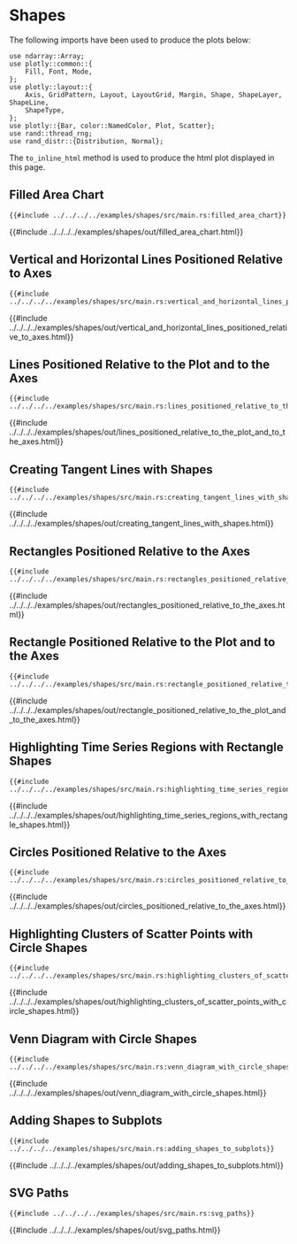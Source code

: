 # Shapes

The following imports have been used to produce the plots below:

```rust,no_run
use ndarray::Array;
use plotly::common::{
    Fill, Font, Mode,
};
use plotly::layout::{
    Axis, GridPattern, Layout, LayoutGrid, Margin, Shape, ShapeLayer, ShapeLine,
    ShapeType,
};
use plotly::{Bar, color::NamedColor, Plot, Scatter};
use rand::thread_rng;
use rand_distr::{Distribution, Normal};
```

The `to_inline_html` method is used to produce the html plot displayed in this page.


## Filled Area Chart
```rust,no_run
{{#include ../../../../examples/shapes/src/main.rs:filled_area_chart}}
```

{{#include ../../../../examples/shapes/out/filled_area_chart.html}}


## Vertical and Horizontal Lines Positioned Relative to Axes
```rust,no_run
{{#include ../../../../examples/shapes/src/main.rs:vertical_and_horizontal_lines_positioned_relative_to_axes}}
```

{{#include ../../../../examples/shapes/out/vertical_and_horizontal_lines_positioned_relative_to_axes.html}}


## Lines Positioned Relative to the Plot and to the Axes
```rust,no_run
{{#include ../../../../examples/shapes/src/main.rs:lines_positioned_relative_to_the_plot_and_to_the_axes}}
```

{{#include ../../../../examples/shapes/out/lines_positioned_relative_to_the_plot_and_to_the_axes.html}}


## Creating Tangent Lines with Shapes
```rust,no_run
{{#include ../../../../examples/shapes/src/main.rs:creating_tangent_lines_with_shapes}}
```

{{#include ../../../../examples/shapes/out/creating_tangent_lines_with_shapes.html}}


## Rectangles Positioned Relative to the Axes
```rust,no_run
{{#include ../../../../examples/shapes/src/main.rs:rectangles_positioned_relative_to_the_axes}}
```

{{#include ../../../../examples/shapes/out/rectangles_positioned_relative_to_the_axes.html}}


## Rectangle Positioned Relative to the Plot and to the Axes
```rust,no_run
{{#include ../../../../examples/shapes/src/main.rs:rectangle_positioned_relative_to_the_plot_and_to_the_axes}}
```

{{#include ../../../../examples/shapes/out/rectangle_positioned_relative_to_the_plot_and_to_the_axes.html}}


## Highlighting Time Series Regions with Rectangle Shapes
```rust,no_run
{{#include ../../../../examples/shapes/src/main.rs:highlighting_time_series_regions_with_rectangle_shapes}}
```

{{#include ../../../../examples/shapes/out/highlighting_time_series_regions_with_rectangle_shapes.html}}


## Circles Positioned Relative to the Axes
```rust,no_run
{{#include ../../../../examples/shapes/src/main.rs:circles_positioned_relative_to_the_axes}}
```

{{#include ../../../../examples/shapes/out/circles_positioned_relative_to_the_axes.html}}


## Highlighting Clusters of Scatter Points with Circle Shapes
```rust,no_run
{{#include ../../../../examples/shapes/src/main.rs:highlighting_clusters_of_scatter_points_with_circle_shapes}}
```

{{#include ../../../../examples/shapes/out/highlighting_clusters_of_scatter_points_with_circle_shapes.html}}


## Venn Diagram with Circle Shapes
```rust,no_run
{{#include ../../../../examples/shapes/src/main.rs:venn_diagram_with_circle_shapes}}
```

{{#include ../../../../examples/shapes/out/venn_diagram_with_circle_shapes.html}}


## Adding Shapes to Subplots
```rust,no_run
{{#include ../../../../examples/shapes/src/main.rs:adding_shapes_to_subplots}}
```

{{#include ../../../../examples/shapes/out/adding_shapes_to_subplots.html}}


## SVG Paths
```rust,no_run
{{#include ../../../../examples/shapes/src/main.rs:svg_paths}}
```

{{#include ../../../../examples/shapes/out/svg_paths.html}}
